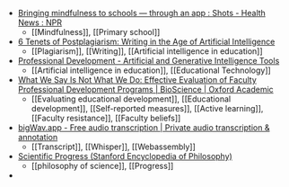 - [Bringing mindfulness to schools — through an app : Shots - Health News : NPR](https://www.npr.org/sections/health-shots/2024/01/26/1227056527/to-help-these-school-kids-deal-with-trauma-mindfulness-lessons-over-the-loudspea)
	- [[Mindfulness]], [[Primary school]]
- [6 Tenets of Postplagiarism: Writing in the Age of Artificial Intelligence](https://drsaraheaton.wordpress.com/2023/02/25/6-tenets-of-postplagiarism-writing-in-the-age-of-artificial-intelligence/)
	- [[Plagiarism]], [[Writing]], [[Artificial intelligence in education]]
- [Professional Development - Artificial and Generative Intelligence Tools](https://sites.google.com/cccc.edu/professional-development/learning-experiences-and-tools/artificial-and-generative-intelligence/artificial-and-generative-intelligence-tools?authuser=0)
	- [[Artificial intelligence in education]], [[Educational Technology]]
- [What We Say Is Not What We Do: Effective Evaluation of Faculty Professional Development Programs | BioScience | Oxford Academic](https://academic.oup.com/bioscience/article/61/7/550/266257)
	- [[Evaluating educational development]], [[Educational     development]], [[Self-reported measures]], [[Active learning]], [[Faculty resistance]], [[Faculty beliefs]]
- [bigWav.app - Free audio transcription | Private audio transcription & annotation](https://bigwav.app/)
	- [[Transcript]], [[Whisper]], [[Webassembly]]
- [Scientific Progress (Stanford Encyclopedia of Philosophy)](https://plato.stanford.edu/entries/scientific-progress/)
	- [[philosophy of science]], [[Progress]]
-